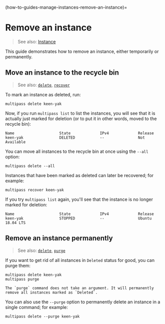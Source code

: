 (how-to-guides-manage-instances-remove-an-instance)=
# Remove an instance

> See also: [Instance](explanation-instance)

This guide demonstrates how to remove an instance, either temporarily or permanently.

## Move an instance to the recycle bin

> See also: [`delete`](reference-command-line-interface-delete), [`recover`](reference-command-line-interface-recover)

To mark an instance as deleted, run:

```{code-block} text
multipass delete keen-yak
```

Now, if you run `multipass list` to list the instances, you will see that it is actually just marked for deletion (or to put it in other words, moved to the recycle bin):

```{code-block} text
Name                    State             IPv4             Release
keen-yak                DELETED           --               Not Available
```

You can move all instances to the recycle bin at once using the `--all` option:

```{code-block} text
multipass delete --all
```

Instances that have been marked as deleted can later be recovered; for example:

```{code-block} text
multipass recover keen-yak
```

If you try `multipass list` again, you'll see that the instance is no longer marked for deletion:

```{code-block} text
Name                    State             IPv4             Release
keen-yak                STOPPED           --               Ubuntu 18.04 LTS
```

## Remove an instance permanently

> See also: [`delete`](reference-command-line-interface-delete), [`purge`](reference-command-line-interface-purge)

If you want to get rid of all instances in `Deleted` status for good, you can purge them:

```{code-block} text
multipass delete keen-yak
multipass purge
```

```{caution}
The `purge` command does not take an argument. It will permanently remove all instances marked as `Deleted`.
```

You can also use the `--purge` option to permanently delete an instance in a single command; for example:

```{code-block} text
multipass delete --purge keen-yak
```

